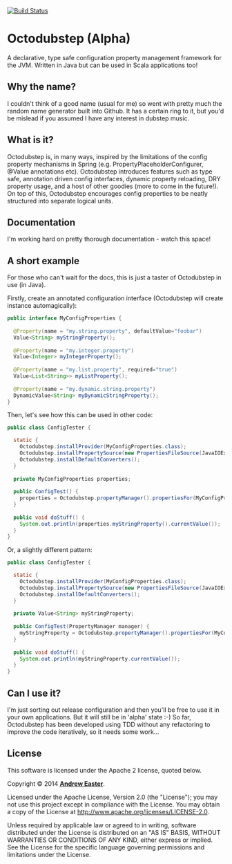 [![Build Status](https://travis-ci.org/DrewEaster/octodubstep.svg?branch=master)](https://travis-ci.org/DrewEaster/octodubstep)

Octodubstep (Alpha)
===================

A declarative, type safe configuration property management framework for the JVM. Written in Java but can be used in Scala applications too!

Why the name?
-------------

I couldn't think of a good name (usual for me) so went with pretty much the random name generator built into Github. It has a certain ring to it, but you'd be mislead if you assumed I have any interest in dubstep music.

What is it?
-----------

Octodubstep is, in many ways, inspired by the limitations of the config property mechanisms in Spring (e.g. PropertyPlaceholderConfigurer, @Value annotations etc). Octodubstep introduces features such as type safe, annotation driven config interfaces, dynamic property reloading, DRY property usage, and a host of other goodies (more to come in the future!). On top of this, Octodubstep encourages config properties to be neatly structured into separate logical units.

Documentation
-------------

I'm working hard on pretty thorough documentation - watch this space!


A short example
---------------

For those who can't wait for the docs, this is just a taster of Octodubstep in use (in Java).

Firstly, create an annotated configuration interface (Octodubstep will create instance automagically):
```java
public interface MyConfigProperties {
  
  @Property(name = "my.string.property", defaultValue="foobar")
  Value<String> myStringProperty();
  
  @Property(name = "my.integer.property")
  Value<Integer> myIntegerProperty();  
  
  @Property(name = "my.list.property", required="true")
  Value<List<String>> myListProperty();
  
  @Property(name = "my.dynamic.string.property")
  DynamicValue<String> myDynamicStringProperty();
}
```
Then, let's see how this can be used in other code:
```java
public class ConfigTester {

  static {
    Octodubstep.installProvider(MyConfigProperties.class);
    Octodubstep.installPropertySource(new PropertiesFileSource(JavaIOExternalFile.create("/path/to/props.properties");
    Octodubstep.installDefaultConverters();
  }
  
  private MyConfigProperties properties;
  
  public ConfigTest() {
    properties = Octodubstep.propertyManager().propertiesFor(MyConfigProperties.class);
  }
  
  public void doStuff() {
    System.out.println(properties.myStringProperty().currentValue());
  }
}
```
Or, a slightly different pattern:
```java
public class ConfigTester {

  static {
    Octodubstep.installProvider(MyConfigProperties.class);
    Octodubstep.installPropertySource(new PropertiesFileSource(JavaIOExternalFile.create("/path/to/props.properties");
    Octodubstep.installDefaultConverters();
  }
  
  private Value<String> myStringProperty;
  
  public ConfigTest(PropertyManager manager) {
    myStringProperty = Octodubstep.propertyManager().propertiesFor(MyConfigProperties.class).myStringProperty();
  }
  
  public void doStuff() {
    System.out.println(myStringProperty.currentValue());
  }
}
```
Can I use it?
-------------

I'm just sorting out release configuration and then you'll be free to use it in your own applications. But it will still be in 'alpha' state :-) So far, Octodubstep has been developed using TDD without any refactoring to improve the code iteratively, so it needs some work...

License
-------

This software is licensed under the Apache 2 license, quoted below.

Copyright &copy; 2014 **[Andrew Easter](http://www.dreweaster.com/)**.

Licensed under the Apache License, Version 2.0 (the "License"); you may not use this project except in compliance with the License. You may obtain a copy of the License at http://www.apache.org/licenses/LICENSE-2.0.

Unless required by applicable law or agreed to in writing, software distributed under the License is distributed on an "AS IS" BASIS, WITHOUT WARRANTIES OR CONDITIONS OF ANY KIND, either express or implied. See the License for the specific language governing permissions and limitations under the License.

